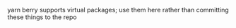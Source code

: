 yarn berry supports virtual packages; use them here rather than committing these things to the repo
